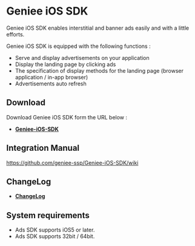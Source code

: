 # Geniee iOS SDK

Geniee iOS SDK enables interstitial and banner ads easily and with a little efforts.

Geniee iOS SDK is equipped with the following functions : 
- Serve and display advertisements on your application
- Display the landing page by clicking ads
- The specification of display methods for the landing page (browser application / in-app browser)
- Advertisements auto refresh

## Download

Download Geniee iOS SDK form the URL below :

- **[Geniee-iOS-SDK](https://github.com/geniee-ssp/Geniee-iOS-SDK/releases)**

## Integration Manual

<https://github.com/geniee-ssp/Geniee-iOS-SDK/wiki>

## ChangeLog

- **[ChangeLog](https://github.com/geniee-ssp/Geniee-iOS-SDK/blob/master/CHANGELOG.md)**

## System requirements

- Ads SDK supports iOS5 or later.
- Ads SDK supports 32bit / 64bit.
